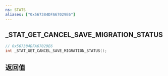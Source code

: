 ```yaml
---
ns: STATS
aliases: ["0x567384DFA67029E6"]
---
```

## _STAT_GET_CANCEL_SAVE_MIGRATION_STATUS

```c
// 0x567384DFA67029E6
int _STAT_GET_CANCEL_SAVE_MIGRATION_STATUS();
```


## 返回值
